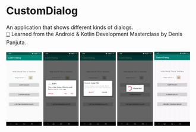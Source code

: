 # CustomDialog
An application that shows different kinds of dialogs.<br>
[:white_medium_square:](https://www.udemy.com/course/android-kotlin-developer/) Learned from the Android & Kotlin Development Masterclass by Denis Panjuta.
<br><br>
<img src="assets/img1.jpg?raw=true" width=19%> 
<img src="assets/img2.jpg?raw=true" width=19%> 
<img src="assets/img3.jpg?raw=true" width=19%>
<img src="assets/img4.jpg?raw=true" width=19%>
<img src="assets/appGif.gif?raw=true" width=19%> 